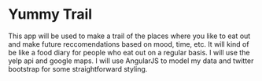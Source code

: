 # Yummy Trail

This app will be used to make a trail of the places where you like to eat out and make future reccomendations based on mood, time, etc. It will kind of be like a food diary for people who eat out on a regular basis. I will use the yelp api and google maps. I will use AngularJS to model my data and twitter bootstrap for some straightforward styling.